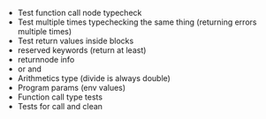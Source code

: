 - Test function call node typecheck
- Test multiple times typechecking the same thing (returning errors multiple times)
- Test return values inside blocks
- reserved keywords (return at least)
- returnnode info
- or and
- Arithmetics type (divide is always double)
- Program params (env values)
- Function call type tests
- Tests for call and clean
